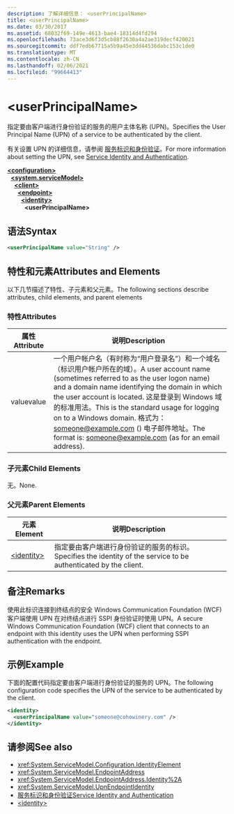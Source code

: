 ```yaml
---
description: 了解详细信息： <userPrincipalName>
title: <userPrincipalName>
ms.date: 03/30/2017
ms.assetid: 68032f69-149e-4613-bae4-18314d4fd294
ms.openlocfilehash: 73ace3d6f3d5cb88f2630a4a2ae319decf420021
ms.sourcegitcommit: ddf7edb67715a5b9a45e3dd44536dabc153c1de0
ms.translationtype: MT
ms.contentlocale: zh-CN
ms.lasthandoff: 02/06/2021
ms.locfileid: "99664413"
---
```

# \<userPrincipalName>

<span data-ttu-id="f0cf3-102">指定要由客户端进行身份验证的服务的用户主体名称 (UPN)。</span><span class="sxs-lookup"><span data-stu-id="f0cf3-102">Specifies the User Principal Name (UPN) of a service to be authenticated by the client.</span></span>  
  
<span data-ttu-id="f0cf3-103">有关设置 UPN 的详细信息，请参阅 [服务标识和身份验证](../../../wcf/feature-details/service-identity-and-authentication.md)。</span><span class="sxs-lookup"><span data-stu-id="f0cf3-103">For more information about setting the UPN, see [Service Identity and Authentication](../../../wcf/feature-details/service-identity-and-authentication.md).</span></span>  
  
[**\<configuration>**](../configuration-element.md)\
&nbsp;&nbsp;[**\<system.serviceModel>**](system-servicemodel.md)\
&nbsp;&nbsp;&nbsp;&nbsp;[**\<client>**](client.md)\
&nbsp;&nbsp;&nbsp;&nbsp;&nbsp;&nbsp;[**\<endpoint>**](endpoint-of-client.md)\
&nbsp;&nbsp;&nbsp;&nbsp;&nbsp;&nbsp;&nbsp;&nbsp;[**\<identity>**](identity.md)\
&nbsp;&nbsp;&nbsp;&nbsp;&nbsp;&nbsp;&nbsp;&nbsp;&nbsp;&nbsp;**\<userPrincipalName>**  
  
## <a name="syntax"></a><span data-ttu-id="f0cf3-104">语法</span><span class="sxs-lookup"><span data-stu-id="f0cf3-104">Syntax</span></span>  
  
```xml  
<userPrincipalName value="String" />
```  
  
## <a name="attributes-and-elements"></a><span data-ttu-id="f0cf3-105">特性和元素</span><span class="sxs-lookup"><span data-stu-id="f0cf3-105">Attributes and Elements</span></span>  

 <span data-ttu-id="f0cf3-106">以下几节描述了特性、子元素和父元素。</span><span class="sxs-lookup"><span data-stu-id="f0cf3-106">The following sections describe attributes, child elements, and parent elements</span></span>  
  
### <a name="attributes"></a><span data-ttu-id="f0cf3-107">特性</span><span class="sxs-lookup"><span data-stu-id="f0cf3-107">Attributes</span></span>  
  
|<span data-ttu-id="f0cf3-108">属性</span><span class="sxs-lookup"><span data-stu-id="f0cf3-108">Attribute</span></span>|<span data-ttu-id="f0cf3-109">说明</span><span class="sxs-lookup"><span data-stu-id="f0cf3-109">Description</span></span>|  
|---------------|-----------------|  
|<span data-ttu-id="f0cf3-110">value</span><span class="sxs-lookup"><span data-stu-id="f0cf3-110">value</span></span>|<span data-ttu-id="f0cf3-111">一个用户帐户名（有时称为“用户登录名”）和一个域名（标识用户帐户所在的域）。</span><span class="sxs-lookup"><span data-stu-id="f0cf3-111">A user account name (sometimes referred to as the user logon name) and a domain name identifying the domain in which the user account is located.</span></span> <span data-ttu-id="f0cf3-112">这是登录到 Windows 域的标准用法。</span><span class="sxs-lookup"><span data-stu-id="f0cf3-112">This is the standard usage for logging on to a Windows domain.</span></span> <span data-ttu-id="f0cf3-113">格式为： someone@example.com () 电子邮件地址。</span><span class="sxs-lookup"><span data-stu-id="f0cf3-113">The format is: someone@example.com (as for an email address).</span></span>|  
  
### <a name="child-elements"></a><span data-ttu-id="f0cf3-114">子元素</span><span class="sxs-lookup"><span data-stu-id="f0cf3-114">Child Elements</span></span>  

 <span data-ttu-id="f0cf3-115">无。</span><span class="sxs-lookup"><span data-stu-id="f0cf3-115">None.</span></span>  
  
### <a name="parent-elements"></a><span data-ttu-id="f0cf3-116">父元素</span><span class="sxs-lookup"><span data-stu-id="f0cf3-116">Parent Elements</span></span>  
  
|<span data-ttu-id="f0cf3-117">元素</span><span class="sxs-lookup"><span data-stu-id="f0cf3-117">Element</span></span>|<span data-ttu-id="f0cf3-118">说明</span><span class="sxs-lookup"><span data-stu-id="f0cf3-118">Description</span></span>|  
|-------------|-----------------|  
|[\<identity>](identity.md)|<span data-ttu-id="f0cf3-119">指定要由客户端进行身份验证的服务的标识。</span><span class="sxs-lookup"><span data-stu-id="f0cf3-119">Specifies the identity of the service to be authenticated by the client.</span></span>|  
  
## <a name="remarks"></a><span data-ttu-id="f0cf3-120">备注</span><span class="sxs-lookup"><span data-stu-id="f0cf3-120">Remarks</span></span>  

 <span data-ttu-id="f0cf3-121">使用此标识连接到终结点的安全 Windows Communication Foundation (WCF) 客户端使用 UPN 在对终结点进行 SSPI 身份验证时使用 UPN。</span><span class="sxs-lookup"><span data-stu-id="f0cf3-121">A secure Windows Communication Foundation (WCF) client that connects to an endpoint with this identity uses the UPN when performing SSPI authentication with the endpoint.</span></span>  
  
## <a name="example"></a><span data-ttu-id="f0cf3-122">示例</span><span class="sxs-lookup"><span data-stu-id="f0cf3-122">Example</span></span>  

 <span data-ttu-id="f0cf3-123">下面的配置代码指定要由客户端进行身份验证的服务的 UPN。</span><span class="sxs-lookup"><span data-stu-id="f0cf3-123">The following configuration code specifies the UPN of the service to be authenticated by the client.</span></span>  
  
```xml  
<identity>
  <userPrincipalName value="someone@cohowinery.com" />
</identity>
```  
  
## <a name="see-also"></a><span data-ttu-id="f0cf3-124">请参阅</span><span class="sxs-lookup"><span data-stu-id="f0cf3-124">See also</span></span>

- <xref:System.ServiceModel.Configuration.IdentityElement>
- <xref:System.ServiceModel.EndpointAddress>
- <xref:System.ServiceModel.EndpointAddress.Identity%2A>
- <xref:System.ServiceModel.UpnEndpointIdentity>
- [<span data-ttu-id="f0cf3-125">服务标识和身份验证</span><span class="sxs-lookup"><span data-stu-id="f0cf3-125">Service Identity and Authentication</span></span>](../../../wcf/feature-details/service-identity-and-authentication.md)
- [\<identity>](identity.md)

